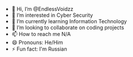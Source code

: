 - 👋 Hi, I’m @EndlessVoidzz
- 👀 I’m interested in Cyber Security
- 🌱 I’m currently learning Information Technology
- 💞️ I’m looking to collaborate on coding projects
- 📫 How to reach me N/A
- 😄 Pronouns: He/Him
- ⚡ Fun fact: I'm Russian

<!---
EndlessVoidzz/EndlessVoidzz is a ✨ special ✨ repository because its `README.md` (this file) appears on your GitHub profile.
You can click the Preview link to take a look at your changes.
--->
